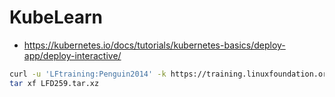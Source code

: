 # KubeLearn
- https://kubernetes.io/docs/tutorials/kubernetes-basics/deploy-app/deploy-interactive/
```bash
curl -u 'LFtraining:Penguin2014' -k https://training.linuxfoundation.org/cm/LFD259/LFD259_V2022-11-23_SOLUTIONS.tar.xz -o LFD259.tar.xz
tar xf LFD259.tar.xz

```
